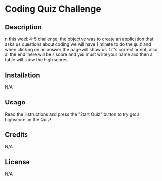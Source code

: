 # Coding Quiz Challenge

## Description
n this week 4-5 challenge, the objective was to create an application that asks us questions about coding we will have 1 minute to do the quiz and when clicking on an answer the page will show us if it's correct or not, also al the end there will be a score and you must write your name and then a table will show the high scores.


## Installation

N/A

## Usage

Read the instructions and press the "Start Quiz" button to try get a highscore on the Quiz!

## Credits

N/A

## License

N/A
